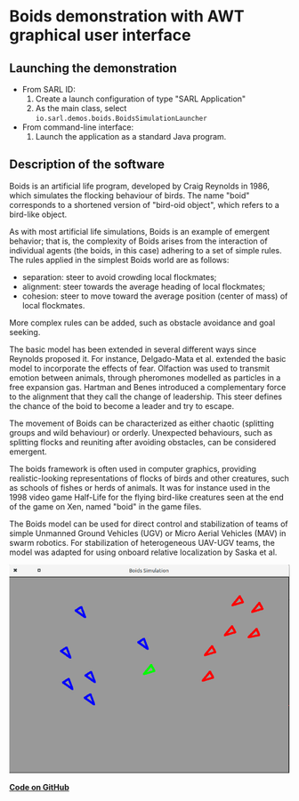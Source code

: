 # Boids demonstration with AWT graphical user interface

## Launching the demonstration

* From SARL ID:
  1. Create a launch configuration of type "SARL Application"
  2. As the main class, select `io.sarl.demos.boids.BoidsSimulationLauncher`
* From command-line interface:
  1. Launch the application as a standard Java program.

## Description of the software

Boids is an artificial life program, developed by Craig Reynolds in 1986, which simulates the flocking behaviour of birds. The name "boid" corresponds to a shortened version of "bird-oid object", which refers to a bird-like object.


As with most artificial life simulations, Boids is an example of emergent behavior; that is, the complexity of Boids arises from the interaction of individual agents (the boids, in this case) adhering to a set of simple rules. The rules applied in the simplest Boids world are as follows:

* separation: steer to avoid crowding local flockmates;
* alignment: steer towards the average heading of local flockmates;
* cohesion: steer to move toward the average position (center of mass) of local flockmates.


More complex rules can be added, such as obstacle avoidance and goal seeking.


The basic model has been extended in several different ways since Reynolds proposed it. For instance, Delgado-Mata et al. extended the basic model to incorporate the effects of fear. Olfaction was used to transmit emotion between animals, through pheromones modelled as particles in a free expansion gas. Hartman and Benes introduced a complementary force to the alignment that they call the change of leadership. This steer defines the chance of the boid to become a leader and try to escape.


The movement of Boids can be characterized as either chaotic (splitting groups and wild behaviour) or orderly. Unexpected behaviours, such as splitting flocks and reuniting after avoiding obstacles, can be considered emergent.


The boids framework is often used in computer graphics, providing realistic-looking representations of flocks of birds and other creatures, such as schools of fishes or herds of animals. It was for instance used in the 1998 video game Half-Life for the flying bird-like creatures seen at the end of the game on Xen, named "boid" in the game files.


The Boids model can be used for direct control and stabilization of teams of simple Unmanned Ground Vehicles (UGV) or Micro Aerial Vehicles (MAV) in swarm robotics. For stabilization of heterogeneous UAV-UGV teams, the model was adapted for using onboard relative localization by Saska et al.


![Application with the GUI](boids_screenshot.png)



[**Code on GitHub**](https://github.com/sarl/sarl/tree/master/contribs/io.sarl.examples/io.sarl.examples.plugin/projects/io-sarl-demos-boids-awt)
